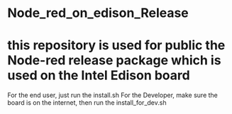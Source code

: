 # Node_red_on_edison_Release
# this repository is used for public the Node-red release package which is used on the Intel Edison board
For the end user, just run the install.sh
For the Developer, make sure the board is on the internet, then run the install_for_dev.sh
